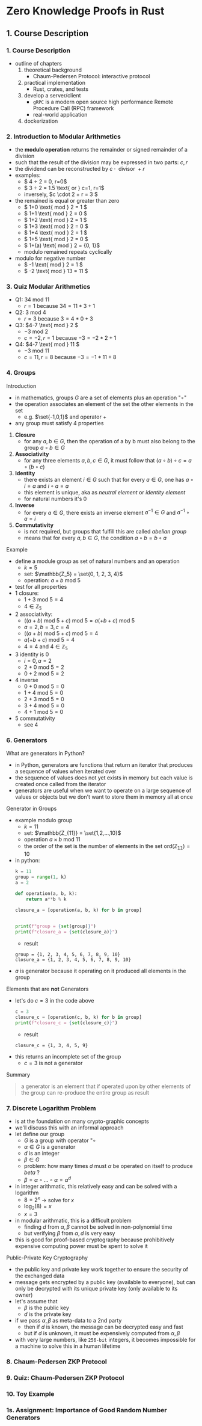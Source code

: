 # Zero Knowledge Proofs in Rust

## 1. Course Description
### 1. Course Description
* outline of chapters
    1. theoretical background
        * Chaum-Pedersen Protocol: interactive protocol
    2. practical implementation
        * Rust, crates, and tests
    3. develop a server/client
        * `gRPC` is a modern open source high performance Remote Procedure Call (RPC) framework
        * real-world application
    4. dockerization

### 2. Introduction to Modular Arithmetics
* the **modulo operation** returns the remainder or signed remainder of a division 
* such that the result of the division may be expressed in two parts: $c, r$ 
* the dividend can be reconstructed by $c \cdot \text{ divisor } + r$
* examples:
    * $ 4 ÷ 2 = 0, r=0$
    * $ 3 ÷ 2 = 1.5 \text{ or } c=1, r=1$
    * inversely, $c \cdot 2 + r = 3 $
* the remained is equal or greater than zero 
    * $ 1+0 \text{ mod } 2 = 1 $
    * $ 1+1 \text{ mod } 2 = 0 $
    * $ 1+2 \text{ mod } 2 = 1 $
    * $ 1+3 \text{ mod } 2 = 0 $
    * $ 1+4 \text{ mod } 2 = 1 $
    * $ 1+5 \text{ mod } 2 = 0 $
    * $ 1+(a) \text{ mod } 2 = \{0, 1\}$
    * modulo remained repeats cyclically
* modulo for negative number
    * $ -1 \text{ mod } 2 = 1 $
    * $ -2 \text{ mod } 13 = 11 $

### 3. Quiz Modular Arithmetics
* Q1: $34 \text{ mod } 11$
    * $r=1$ because $34=11 * 3 + 1$
* Q2: $3 \text{ mod } 4$
    * $r=3$ because $3=4 * 0 + 3$
* Q3: $4-7 \text{ mod } 2 $
    * $-3 \text{ mod } 2$
    * $c=-2, r=1$ because $-3=-2 * 2 + 1$
* Q4: $4-7 \text{ mod } 11 $
    * $-3 \text{ mod } 11$
    * $c=11,r=8$ because $-3=-1 * 11 + 8$

### 4. Groups
Introduction
* in mathematics, groups $G$ are a set of elements plus an operation "$\circ$"
* the operation associates an element of the set the other elements in the set
    * e.g. $\set{-1,0,1}$ and operator $+$
* any group must satisfy 4 properties

1. **Closure**
    * for any $a, b \in G$, then the operation of a by b must also belong to the group $a \circ b \in G$
2. **Associativity**
    * for any three elements $a, b, c \in G$, it must follow that $(a \circ b) \circ c = a \circ (b \circ c)$
3. **Identity**
    * there exists an element $i \in G$ such that for every $a \in G$, one has $a \circ i = a$ and $i \circ a = a$ 
    * this element is unique, aka as _neutral element_ or _identity element_
    * for natural numbers it's $0$
4. **Inverse**
    * for every $a \in G$, there exists an inverse element $a^{-1} \in G$  and $a^{-1} \circ a = i$
5. **Commutativity**
    * is not required, but groups that fulfill this are called _abelian group_
    * means that for every $a, b \in G$, the condition $a \circ b = b \circ a$

Example
* define a module group as set of natural numbers and an operation
    * $k=5$
    * set: $\mathbb{Z_5} = \set{0, 1, 2, 3, 4}$
    * operation: $a+b\text{ mod }5$
* test for all properties
* 1 closure:
    * $1 + 3 \text{ mod }5 = 4$
    * $4 \in \mathbb{Z_5}$
* 2 associativity:
    * $((a+b)\text{ mod }5 +c) \text{ mod }5 = a(+b+c)\text{ mod }5$
    * $a=2, b=3, c=4$
    * $((a+b)\text{ mod }5 +c) \text{ mod }5 = 4$
    * $a(+b+c)\text{ mod }5 = 4$
    * $4 = 4$ and $4 \in \mathbb{Z_5}$
* 3 identity is $0$
    * $i=0,a=2$
    * $2 + 0\text{ mod }5 = 2$
    * $0 + 2\text{ mod }5 = 2$
* 4 inverse
    * $0 + 0 \text{ mod }5 = 0$
    * $1 + 4 \text{ mod }5 = 0$
    * $2 + 3 \text{ mod }5 = 0$
    * $3 + 4 \text{ mod }5 = 0$
    * $4 + 1 \text{ mod }5 = 0$
* 5 commutativity
    * see 4

### 6. Generators
What are generators in Python?
* in Python, generators are functions that return an iterator that produces a sequence of values when iterated over
* the sequence of values does not yet exists in memory but each value is created once called from the iterator
* generators are useful when we want to operate on a large sequence of values or objects but we don't want to store them in memory all at once

Generator in Groups
* example modulo group 
    * $k=11$
    * set: $\mathbb{Z_{11}} = \set{1,2,...,10}$
    * operation $a \times b \text{ mod } 11$
    * the order of the set is the number of elements in the set $\text{ord}(\mathbb{Z_{11}})=10$
* in python:
    ```python
    k = 11
    group = range(1, k)
    a = 2

    def operation(a, b, k):
        return a**b % k
        
    closure_a = [operation(a, b, k) for b in group]


    print(f"group = {set(group)}")
    print(f"closure_a = {set(closure_a)}")
    ```
    * result
    ```
    group = {1, 2, 3, 4, 5, 6, 7, 8, 9, 10}
    closure_a = {1, 2, 3, 4, 5, 6, 7, 8, 9, 10}
    ```
* $a$ is generator because it operating on it produced all elements in the group 

Elements that are **not** Generators
* let's do $c=3$ in the code above
    ```python
    c = 3
    closure_c = [operation(c, b, k) for b in group]
    print(f"closure_c = {set(closure_c)}")
    ```
    * result
    ```
    closure_c = {1, 3, 4, 5, 9}
    ```
* this returns an incomplete set of the group
    * $c=3$ is not a generator

Summary
> a generator is an element that if operated upon by other elements of the group can re-produce the entire group as result 

### 7. Discrete Logarithm Problem
* is at the foundation on many crypto-graphic concepts
* we'll discuss this with an informal approach
* let define our group
    * $G$ is a group with operator "$\circ$
    * $\alpha \in G$ is a generator
    * $d$ is an integer
    * $\beta \in G$ 
    * problem: how many times $d$ must $\alpha$ be operated on itself to produce $beta$ ?
    * $\beta = \alpha \circ ... \circ \alpha = \alpha^{d}$
* in integer arithmatic, this relatively easy and can be solved with a logarithm
    * $8 = 2^x$ -> solve for $x$
    * $\log_2(8)=x$
    * $x=3$
* in modular arithmatic, this is a difficult problem
    * finding $d$ from $\alpha, \beta$ cannot be solved in non-polynomial time
    * but verifying $\beta$ from $\alpha, d$ is very easy
* this is good for proof-based cryptography because prohibitively  expensive computing power must be spent to solve it

Public-Private Key Cryptography
* the public key and private key work together to ensure the security of the exchanged data
* message gets encrypted by a public key (available to everyone), but can only be decrypted with its unique private key (only available to its owner)
* let's assume that
    * $\beta$ is the public key
    * $d$ is the private key
* if we pass $\alpha, \beta$ as meta-data to a 2nd party
    * then if $d$ is known, the message  can be decrypted easy and fast
    * but if $d$ is unknown, it must be expensively computed from $\alpha, \beta$
* with very large numbers, like `256-bit` integers, it becomes impossible for a machine to solve this in a human lifetime

### 8. Chaum-Pedersen ZKP Protocol
### 9. Quiz: Chaum-Pedersen ZKP Protocol
### 10. Toy Example
### 1s. Assignment: Importance of Good Random Number Generators